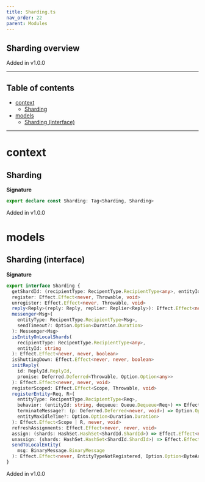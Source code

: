 ```yaml
---
title: Sharding.ts
nav_order: 22
parent: Modules
---
```


## Sharding overview

Added in v1.0.0

---

<h2 class="text-delta">Table of contents</h2>

- [context](#context)
  - [Sharding](#sharding)
- [models](#models)
  - [Sharding (interface)](#sharding-interface)

---

# context

## Sharding

**Signature**

```ts
export declare const Sharding: Tag<Sharding, Sharding>
```

Added in v1.0.0

# models

## Sharding (interface)

**Signature**

```ts
export interface Sharding {
  getShardId: (recipientType: RecipentType.RecipientType<any>, entityId: string) => ShardId.ShardId
  register: Effect.Effect<never, Throwable, void>
  unregister: Effect.Effect<never, Throwable, void>
  reply<Reply>(reply: Reply, replier: Replier<Reply>): Effect.Effect<never, never, void>
  messenger<Msg>(
    entityType: RecipentType.RecipientType<Msg>,
    sendTimeout?: Option.Option<Duration.Duration>
  ): Messenger<Msg>
  isEntityOnLocalShards(
    recipientType: RecipentType.RecipientType<any>,
    entityId: string
  ): Effect.Effect<never, never, boolean>
  isShuttingDown: Effect.Effect<never, never, boolean>
  initReply(
    id: ReplyId.ReplyId,
    promise: Deferred.Deferred<Throwable, Option.Option<any>>
  ): Effect.Effect<never, never, void>
  registerScoped: Effect.Effect<Scope, Throwable, void>
  registerEntity<Req, R>(
    entityType: RecipentType.RecipientType<Req>,
    behavior: (entityId: string, dequeue: Queue.Dequeue<Req>) => Effect.Effect<R, never, void>,
    terminateMessage?: (p: Deferred.Deferred<never, void>) => Option.Option<Req>,
    entityMaxIdleTime?: Option.Option<Duration.Duration>
  ): Effect.Effect<Scope | R, never, void>
  refreshAssignments: Effect.Effect<never, never, void>
  assign: (shards: HashSet.HashSet<ShardId.ShardId>) => Effect.Effect<never, never, void>
  unassign: (shards: HashSet.HashSet<ShardId.ShardId>) => Effect.Effect<never, never, void>
  sendToLocalEntity(
    msg: BinaryMessage.BinaryMessage
  ): Effect.Effect<never, EntityTypeNotRegistered, Option.Option<ByteArray.ByteArray>>
}
```

Added in v1.0.0

